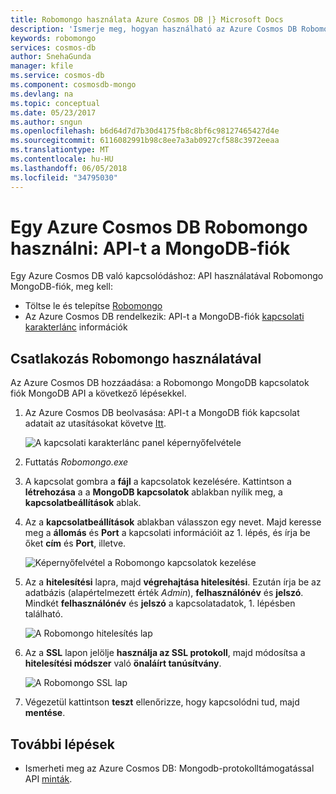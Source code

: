 ```yaml
---
title: Robomongo használata Azure Cosmos DB |} Microsoft Docs
description: 'Ismerje meg, hogyan használható az Azure Cosmos DB Robomongo: API-t a MongoDB-fiók'
keywords: robomongo
services: cosmos-db
author: SnehaGunda
manager: kfile
ms.service: cosmos-db
ms.component: cosmosdb-mongo
ms.devlang: na
ms.topic: conceptual
ms.date: 05/23/2017
ms.author: sngun
ms.openlocfilehash: b6d64d7d7b30d4175fb8c8bf6c98127465427d4e
ms.sourcegitcommit: 6116082991b98c8ee7a3ab0927cf588c3972eeaa
ms.translationtype: MT
ms.contentlocale: hu-HU
ms.lasthandoff: 06/05/2018
ms.locfileid: "34795030"
---
```

# <a name="use-robomongo-with-an-azure-cosmos-db-api-for-mongodb-account"></a>Egy Azure Cosmos DB Robomongo használni: API-t a MongoDB-fiók
Egy Azure Cosmos DB való kapcsolódáshoz: API használatával Robomongo MongoDB-fiók, meg kell:

* Töltse le és telepítse [Robomongo](https://robomongo.org/)
* Az Azure Cosmos DB rendelkezik: API-t a MongoDB-fiók [kapcsolati karakterlánc](connect-mongodb-account.md) információk

## <a name="connect-using-robomongo"></a>Csatlakozás Robomongo használatával
Az Azure Cosmos DB hozzáadása: a Robomongo MongoDB kapcsolatok fiók MongoDB API a következő lépésekkel.

1. Az Azure Cosmos DB beolvasása: API-t a MongoDB fiók kapcsolat adatait az utasításokat követve [Itt](connect-mongodb-account.md).

    ![A kapcsolati karakterlánc panel képernyőfelvétele](./media/mongodb-robomongo/connectionstringblade.png)
2. Futtatás *Robomongo.exe*

3. A kapcsolat gombra a **fájl** a kapcsolatok kezelésére. Kattintson a **létrehozása** a a **MongoDB kapcsolatok** ablakban nyílik meg, a **kapcsolatbeállítások** ablak.

4. Az a **kapcsolatbeállítások** ablakban válasszon egy nevet. Majd keresse meg a **állomás** és **Port** a kapcsolati információit az 1. lépés, és írja be őket **cím** és **Port**, illetve.

    ![Képernyőfelvétel a Robomongo kapcsolatok kezelése](./media/mongodb-robomongo/manageconnections.png)
5. Az a **hitelesítési** lapra, majd **végrehajtása hitelesítési**. Ezután írja be az adatbázis (alapértelmezett érték *Admin*), **felhasználónév** és **jelszó**.
Mindkét **felhasználónév** és **jelszó** a kapcsolatadatok, 1. lépésben található.

    ![A Robomongo hitelesítés lap](./media/mongodb-robomongo/authentication.png)
6. Az a **SSL** lapon jelölje **használja az SSL protokoll**, majd módosítsa a **hitelesítési módszer** való **önaláírt tanúsítvány**.

    ![A Robomongo SSL lap](./media/mongodb-robomongo/SSL.png)
7. Végezetül kattintson **teszt** ellenőrizze, hogy kapcsolódni tud, majd **mentése**.

## <a name="next-steps"></a>További lépések
* Ismerheti meg az Azure Cosmos DB: Mongodb-protokolltámogatással API [minták](mongodb-samples.md).
